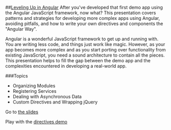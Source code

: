 ##<a href="http://alicial.github.io/leveling-up-angular-talk">Leveling Up in Angular</a>
After you've developed that first demo app using the Angular JavaScript framework, now what? This presentation covers patterns and strategies for developing more complex apps using Angular, avoiding pitfalls, and how to write your own directives and components the "Angular Way".

Angular is a wonderful JavaScript framework to get up and running with. You are writing less code, and things just work like magic. However, as your app becomes more complex and as you start porting over functionality from existing JavaScript, you need a sound architecture to contain all the pieces. This presentation helps to fill the gap between the demo app and the complexities encountered in developing a real-world app.

###Topics
* Organizing Modules
* Registering Services
* Dealing with Asynchronous Data
* Custom Directives and Wrapping jQuery

Go to <a href="http://alicial.github.io/leveling-up-angular-talk">the slides</a>

Play with the <a href="http://alicial.github.io/leveling-up-angular-talk/examples/directive.html">directives demo</a>
